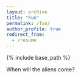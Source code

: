 ```yaml
---
layout: archive
title: "Fun"
permalink: /fun/
author_profile: true
redirect_from:
  - /resume
---
```


{% include base_path %}

When will the aliens come?